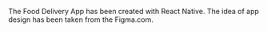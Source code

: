 The Food Delivery App has been created with React Native.
The idea of app design has been taken from the Figma.com.

